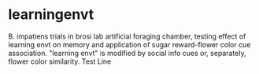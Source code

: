 # learningenvt
B. impatiens trials in brosi lab artificial foraging chamber, testing effect of learning envt on memory and application of sugar reward-flower color cue association. "learning envt" is modified by social info cues or, separately, flower color similarity.
Test Line